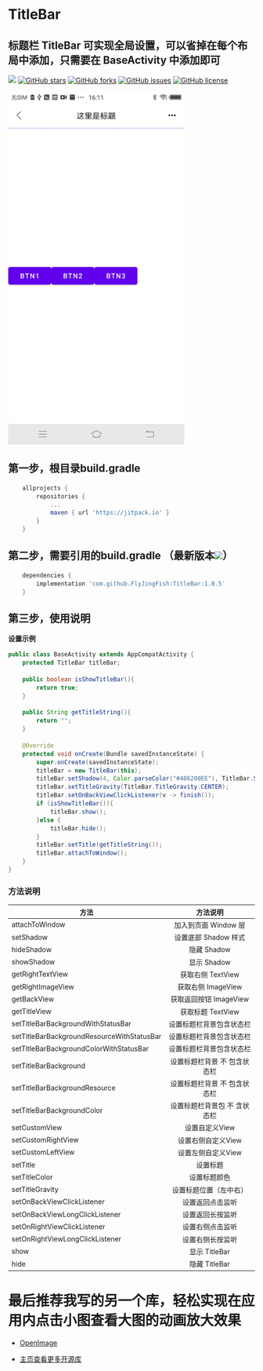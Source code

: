# TitleBar
## 标题栏 TitleBar 可实现全局设置，可以省掉在每个布局中添加，只需要在 BaseActivity 中添加即可 

[![](https://jitpack.io/v/FlyJingFish/TitleBar.svg)](https://jitpack.io/#FlyJingFish/TitleBar)
[![GitHub stars](https://img.shields.io/github/stars/FlyJingFish/TitleBar.svg)](https://github.com/FlyJingFish/TitleBar/stargazers)
[![GitHub forks](https://img.shields.io/github/forks/FlyJingFish/TitleBar.svg)](https://github.com/FlyJingFish/TitleBar/network)
[![GitHub issues](https://img.shields.io/github/issues/FlyJingFish/TitleBar.svg)](https://github.com/FlyJingFish/TitleBar/issues)
[![GitHub license](https://img.shields.io/github/license/FlyJingFish/TitleBar.svg)](https://github.com/FlyJingFish/TitleBar/blob/master/LICENSE)


<img src="https://github.com/FlyJingFish/TitleBar/blob/master/screenshot/Screenshot_20230320_161148.jpg" width="360px" height="720px" alt="show" />


## 第一步，根目录build.gradle

```gradle
    allprojects {
        repositories {
            ...
            maven { url 'https://jitpack.io' }
        }
    }
```
## 第二步，需要引用的build.gradle （最新版本[![](https://jitpack.io/v/FlyJingFish/TitleBar.svg)](https://jitpack.io/#FlyJingFish/TitleBar)）

```gradle
    dependencies {
        implementation 'com.github.FlyJingFish:TitleBar:1.0.5'
    }
```
## 第三步，使用说明

**设置示例**

```java
public class BaseActivity extends AppCompatActivity {
    protected TitleBar titleBar;

    public boolean isShowTitleBar(){
        return true;
    }

    public String getTitleString(){
        return "";
    }

    @Override
    protected void onCreate(Bundle savedInstanceState) {
        super.onCreate(savedInstanceState);
        titleBar = new TitleBar(this);
        titleBar.setShadow(4, Color.parseColor("#406200EE"), TitleBar.ShadowType.GRADIENT);
        titleBar.setTitleGravity(TitleBar.TitleGravity.CENTER);
        titleBar.setOnBackViewClickListener(v -> finish());
        if (isShowTitleBar()){
            titleBar.show();
        }else {
            titleBar.hide();
        }
        titleBar.setTitle(getTitleString());
        titleBar.attachToWindow();
    }
}
```

### 方法说明

| 方法                                           |       方法说明       |
|----------------------------------------------|:----------------:|
| attachToWindow                               |  加入到页面 Window 层  |
| setShadow                                    |  设置底部 Shadow 样式  |
| hideShadow                                   |    隐藏 Shadow     |
| showShadow                                   |    显示 Shadow     |
| getRightTextView                             |  获取右侧 TextView   |
| getRightImageView                            |  获取右侧 ImageView  |
| getBackView                                  | 获取返回按钮 ImageView |
| getTitleView                                 |  获取标题 TextView   |
| setTitleBarBackgroundWithStatusBar           |   设置标题栏背景包含状态栏   |
| setTitleBarBackgroundResourceWithStatusBar   |   设置标题栏背景包含状态栏   |
| setTitleBarBackgroundColorWithStatusBar      |   设置标题栏背景包含状态栏   |
| setTitleBarBackground                        | 设置标题栏背景 不 包含状态栏  |
| setTitleBarBackgroundResource                | 设置标题栏背景 不 包含状态栏  |
| setTitleBarBackgroundColor                   | 设置标题栏背景包 不 含状态栏  |
| setCustomView                                |    设置自定义View     |
| setCustomRightView                           |   设置右侧自定义View    |
| setCustomLeftView                            |   设置左侧自定义View    |
| setTitle                                     |       设置标题       |
| setTitleColor                                |      设置标题颜色      |
| setTitleGravity                              |   设置标题位置（左中右）    |
| setOnBackViewClickListener                   |     设置返回点击监听     |
| setOnBackViewLongClickListener               |     设置返回长按监听     |
| setOnRightViewClickListener                  |     设置右侧点击监听     |
| setOnRightViewLongClickListener              |     设置右侧长按监听     |
| show                                         |   显示 TitleBar    |
| hide                                         |   隐藏 TitleBar    |




# 最后推荐我写的另一个库，轻松实现在应用内点击小图查看大图的动画放大效果

- [OpenImage](https://github.com/FlyJingFish/OpenImage) 

- [主页查看更多开源库](https://github.com/FlyJingFish)




